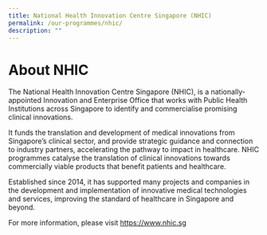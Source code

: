 ```yaml
---
title: National Health Innovation Centre Singapore (NHIC)
permalink: /our-programmes/nhic/
description: ""
---
```

# About NHIC

The National Health Innovation Centre Singapore (NHIC), is a nationally-appointed Innovation and Enterprise Office that works with Public Health Institutions across Singapore to identify and commercialise promising clinical innovations. 

It funds the translation and development of medical innovations from Singapore’s clinical sector, and provide strategic guidance and connection to industry partners, accelerating the pathway to impact in healthcare. NHIC programmes catalyse the translation of clinical innovations towards commercially viable products that benefit patients and healthcare. 

Established since 2014, it has supported many projects and companies in the development and implementation of innovative medical technologies and services, improving the standard of healthcare in Singapore and beyond. 

For more information, please visit https://www.nhic.sg
